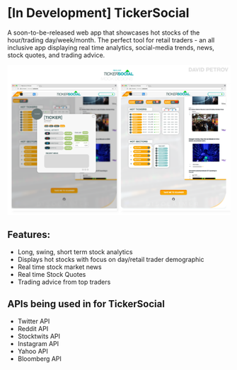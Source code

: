 # [In Development] TickerSocial

A soon-to-be-released web app that showcases hot stocks of the hour/trading day/week/month. 
The perfect tool for retail traders - an all inclusive app displaying real time analytics, social-media trends, news, stock quotes, and trading advice.

![](showcase-images/showcase.png)
    
## Features:
- Long, swing, short term stock analytics
- Displays hot stocks with focus on day/retail trader demographic
- Real time stock market news
- Real time Stock Quotes
- Trading advice from top traders

## APIs being used in for TickerSocial
- Twitter API
- Reddit API
- Stocktwits API
- Instagram API
- Yahoo API
- Bloomberg API

